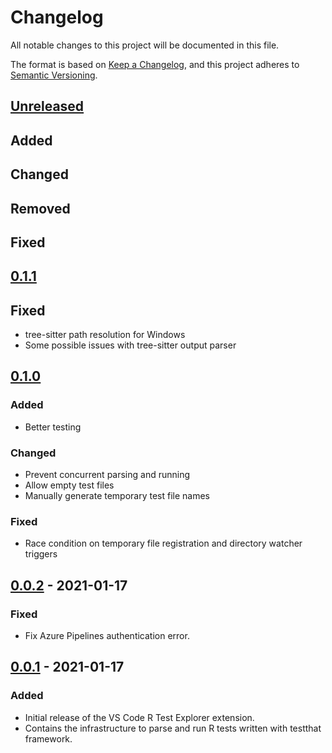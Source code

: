 # Changelog
All notable changes to this project will be documented in this file.

The format is based on [Keep a Changelog](https://keepachangelog.com/en/1.0.0/),
and this project adheres to [Semantic Versioning](https://semver.org/spec/v2.0.0.html).

## [Unreleased]
## Added
## Changed
## Removed
## Fixed

## [0.1.1]
## Fixed
- tree-sitter path resolution for Windows
- Some possible issues with tree-sitter output parser

## [0.1.0]
### Added
- Better testing

### Changed
- Prevent concurrent parsing and running
- Allow empty test files
- Manually generate temporary test file names

### Fixed
- Race condition on temporary file registration and directory watcher triggers

## [0.0.2] - 2021-01-17
### Fixed
- Fix Azure Pipelines authentication error.

## [0.0.1] - 2021-01-17
### Added
- Initial release of the VS Code R Test Explorer extension.
- Contains the infrastructure to parse and run R tests written with testthat framework.

[Unreleased]: https://github.com/meakbiyik/vscode-r-test-adapter/compare/v0.1.1...HEAD
[0.1.1]: https://github.com/meakbiyik/vscode-r-test-adapter/compare/v0.1.0...v0.1.1
[0.1.0]: https://github.com/meakbiyik/vscode-r-test-adapter/compare/v0.0.2...v0.1.0
[0.0.2]: https://github.com/meakbiyik/vscode-r-test-adapter/compare/v0.0.1...v0.0.2
[0.0.1]: https://github.com/meakbiyik/vscode-r-test-adapter/releases/tag/v0.0.1